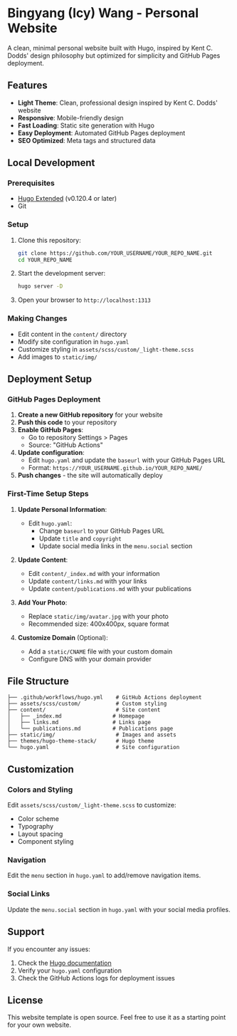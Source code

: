 # Bingyang (Icy) Wang - Personal Website

A clean, minimal personal website built with Hugo, inspired by Kent C. Dodds' design philosophy but optimized for simplicity and GitHub Pages deployment.

## Features

- **Light Theme**: Clean, professional design inspired by Kent C. Dodds' website
- **Responsive**: Mobile-friendly design
- **Fast Loading**: Static site generation with Hugo
- **Easy Deployment**: Automated GitHub Pages deployment
- **SEO Optimized**: Meta tags and structured data

## Local Development

### Prerequisites

- [Hugo Extended](https://gohugo.io/installation/) (v0.120.4 or later)
- Git

### Setup

1. Clone this repository:
   ```bash
   git clone https://github.com/YOUR_USERNAME/YOUR_REPO_NAME.git
   cd YOUR_REPO_NAME
   ```

2. Start the development server:
   ```bash
   hugo server -D
   ```

3. Open your browser to `http://localhost:1313`

### Making Changes

- Edit content in the `content/` directory
- Modify site configuration in `hugo.yaml`
- Customize styling in `assets/scss/custom/_light-theme.scss`
- Add images to `static/img/`

## Deployment Setup

### GitHub Pages Deployment

1. **Create a new GitHub repository** for your website
2. **Push this code** to your repository
3. **Enable GitHub Pages**:
   - Go to repository Settings > Pages
   - Source: "GitHub Actions"
4. **Update configuration**:
   - Edit `hugo.yaml` and update the `baseurl` with your GitHub Pages URL
   - Format: `https://YOUR_USERNAME.github.io/YOUR_REPO_NAME/`
5. **Push changes** - the site will automatically deploy

### First-Time Setup Steps

1. **Update Personal Information**:
   - Edit `hugo.yaml`:
     - Change `baseurl` to your GitHub Pages URL
     - Update `title` and `copyright`
     - Update social media links in the `menu.social` section
   
2. **Update Content**:
   - Edit `content/_index.md` with your information
   - Update `content/links.md` with your links
   - Update `content/publications.md` with your publications
   
3. **Add Your Photo**:
   - Replace `static/img/avatar.jpg` with your photo
   - Recommended size: 400x400px, square format

4. **Customize Domain** (Optional):
   - Add a `static/CNAME` file with your custom domain
   - Configure DNS with your domain provider

## File Structure

```
├── .github/workflows/hugo.yml    # GitHub Actions deployment
├── assets/scss/custom/           # Custom styling
├── content/                      # Site content
│   ├── _index.md                # Homepage
│   ├── links.md                 # Links page
│   └── publications.md          # Publications page
├── static/img/                   # Images and assets
├── themes/hugo-theme-stack/      # Hugo theme
└── hugo.yaml                     # Site configuration
```

## Customization

### Colors and Styling
Edit `assets/scss/custom/_light-theme.scss` to customize:
- Color scheme
- Typography
- Layout spacing
- Component styling

### Navigation
Edit the `menu` section in `hugo.yaml` to add/remove navigation items.

### Social Links
Update the `menu.social` section in `hugo.yaml` with your social media profiles.

## Support

If you encounter any issues:

1. Check the [Hugo documentation](https://gohugo.io/documentation/)
2. Verify your `hugo.yaml` configuration
3. Check the GitHub Actions logs for deployment issues

## License

This website template is open source. Feel free to use it as a starting point for your own website.
